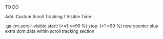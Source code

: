 TO DO

Add: Custom Scroll Tracking / Visible Time

.ga-rm-scroll-visible
start: (>=1 <=99 %)
stop: (<1 >99 %)
new counter plus extra dom.data within scroll tracking section
